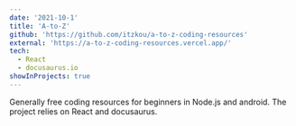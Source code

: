 ```yaml
---
date: '2021-10-1'
title: 'A-to-Z'
github: 'https://github.com/itzkou/a-to-z-coding-resources'
external: 'https://a-to-z-coding-resources.vercel.app/'
tech:
  - React
  - docusaurus.io
showInProjects: true
---
```


Generally free coding resources for beginners in Node.js and android. The project relies on React and docusaurus.
